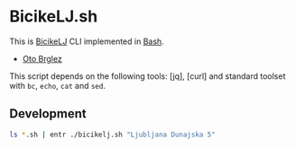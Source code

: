 # BicikeLJ.sh

This is [BicikeLJ][BicikeLJ] CLI implemented in [Bash].

- [Oto Brglez](https://github.com/otobrglez)

This script depends on the following tools: [jq], [curl]
and standard toolset with `bc`, `echo`, `cat` and `sed`.

## Development

```bash
ls *.sh | entr ./bicikelj.sh "Ljubljana Dunajska 5"
```

[BicikeLJ]: https://www.bicikelj.si
[Bash]: https://www.gnu.org/software/bash/
